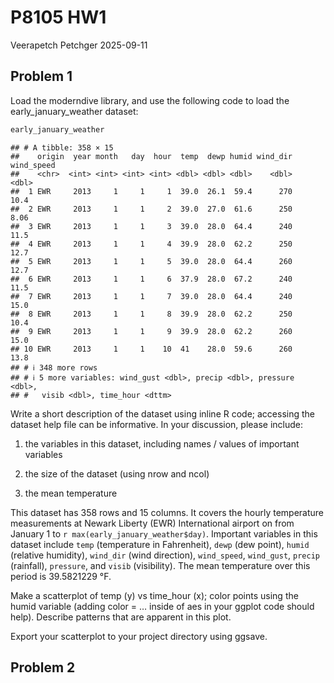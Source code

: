 P8105 HW1
================
Veerapetch Petchger
2025-09-11

## Problem 1

Load the moderndive library, and use the following code to load the
early_january_weather dataset:

``` r
early_january_weather
```

    ## # A tibble: 358 × 15
    ##    origin  year month   day  hour  temp  dewp humid wind_dir wind_speed
    ##    <chr>  <int> <int> <int> <int> <dbl> <dbl> <dbl>    <dbl>      <dbl>
    ##  1 EWR     2013     1     1     1  39.0  26.1  59.4      270      10.4 
    ##  2 EWR     2013     1     1     2  39.0  27.0  61.6      250       8.06
    ##  3 EWR     2013     1     1     3  39.0  28.0  64.4      240      11.5 
    ##  4 EWR     2013     1     1     4  39.9  28.0  62.2      250      12.7 
    ##  5 EWR     2013     1     1     5  39.0  28.0  64.4      260      12.7 
    ##  6 EWR     2013     1     1     6  37.9  28.0  67.2      240      11.5 
    ##  7 EWR     2013     1     1     7  39.0  28.0  64.4      240      15.0 
    ##  8 EWR     2013     1     1     8  39.9  28.0  62.2      250      10.4 
    ##  9 EWR     2013     1     1     9  39.9  28.0  62.2      260      15.0 
    ## 10 EWR     2013     1     1    10  41    28.0  59.6      260      13.8 
    ## # ℹ 348 more rows
    ## # ℹ 5 more variables: wind_gust <dbl>, precip <dbl>, pressure <dbl>,
    ## #   visib <dbl>, time_hour <dttm>

Write a short description of the dataset using inline R code; accessing
the dataset help file can be informative. In your discussion, please
include:

1)  the variables in this dataset, including names / values of important
    variables

2)  the size of the dataset (using nrow and ncol)

3)  the mean temperature

This dataset has 358 rows and 15 columns. It covers the hourly
temperature measurements at Newark Liberty (EWR) International airport
on from January 1 to `r max(early_january_weather$day)`. Important
variables in this dataset include `temp` (temperature in Fahrenheit),
`dewp` (dew point), `humid` (relative humidity), `wind_dir` (wind
direction), `wind_speed`, `wind_gust`, `precip` (rainfall), `pressure`,
and `visib` (visibility). The mean temperature over this period is
39.5821229 °F.

Make a scatterplot of temp (y) vs time_hour (x); color points using the
humid variable (adding color = … inside of aes in your ggplot code
should help). Describe patterns that are apparent in this plot.

Export your scatterplot to your project directory using ggsave.

## Problem 2
